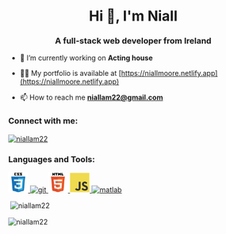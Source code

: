 <h1 align="center">Hi 👋, I'm Niall</h1>
<h3 align="center">A full-stack web developer from Ireland</h3>

- 🔭 I’m currently working on **Acting house**

- 👨‍💻 My portfolio is available at [https://niallmoore.netlify.app](https://niallmoore.netlify.app)


- 📫 How to reach me **niallam22@gmail.com**

<h3 align="left">Connect with me:</h3>
<p align="left">
<a href="https://twitter.com/niallam22" target="blank"><img align="center" src="https://raw.githubusercontent.com/rahuldkjain/github-profile-readme-generator/master/src/images/icons/Social/twitter.svg" alt="niallam22" height="30" width="40" /></a>
</p>

<h3 align="left">Languages and Tools:</h3>
<p align="left"> <a href="https://www.w3schools.com/css/" target="_blank" rel="noreferrer"> <img src="https://raw.githubusercontent.com/devicons/devicon/master/icons/css3/css3-original-wordmark.svg" alt="css3" width="40" height="40"/> </a> <a href="https://git-scm.com/" target="_blank" rel="noreferrer"> <img src="https://www.vectorlogo.zone/logos/git-scm/git-scm-icon.svg" alt="git" width="40" height="40"/> </a> <a href="https://www.w3.org/html/" target="_blank" rel="noreferrer"> <img src="https://raw.githubusercontent.com/devicons/devicon/master/icons/html5/html5-original-wordmark.svg" alt="html5" width="40" height="40"/> </a> <a href="https://developer.mozilla.org/en-US/docs/Web/JavaScript" target="_blank" rel="noreferrer"> <img src="https://raw.githubusercontent.com/devicons/devicon/master/icons/javascript/javascript-original.svg" alt="javascript" width="40" height="40"/> </a> <a href="https://www.mathworks.com/" target="_blank" rel="noreferrer"> <img src="https://upload.wikimedia.org/wikipedia/commons/2/21/Matlab_Logo.png" alt="matlab" width="40" height="40"/> </a> </p>

<p>&nbsp;<img align="center" src="https://github-readme-stats.vercel.app/api?username=niallam22&show_icons=true&locale=en" alt="niallam22" /></p>

<p><img align="center" src="https://github-readme-streak-stats.herokuapp.com/?user=niallam22&" alt="niallam22" /></p>
